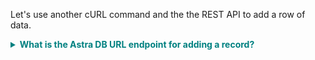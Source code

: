 Let's use another cURL command and the the REST API to add a row of data.

<details>
  <summary style="color:teal"><b>What is the Astra DB URL endpoint for adding a record?</b></summary>
  <hr>
To create the endpoint URL, we start with the same base URL that we used when we created the table, but we append a bit more information.
The remainder of the URL has the form `keyspaces/<keyspace name>/<table name>`.

The complete URL should look something like this.

```
https://$ASTRA_DB_ID-$ASTRA_DB_REGION.apps.astra.datastax.com/api/rest/v2/keyspaces/$ASTRA_DB_KEYSPACE/products
```
  <hr>
</details>

We'll use similar cURL options to those we used when we created the table.
<br>

<details>
  <summary style="color:teal"><b>What is the JSON for the command?</b></summary>
  <hr>
  The JSON looks like this.
  Notice that the JSON contains a name corresponding to the column name in the table, and the value for that column.
```
{
  "id": "e9b6c02d-0604-4bab-a3ea-6a7984654631",
  "productname": "Heavy Lift Arms",
  "description": "Heavy lift arms capable of lifting 1,250 lbs of weight per arm. Sold as a set.",
  "price": "4199.99",
  "created": "2019-01-10T09:48:31.020Z"
}
```
  <hr>
</details>

Here's the command. Give it a try!

```
curl --request POST \
    https://$ASTRA_DB_ID-$ASTRA_DB_REGION.apps.astra.datastax.com/api/rest/v2/keyspaces/$ASTRA_DB_KEYSPACE/products \
    --header 'content-type: application/json' \
    --header "x-cassandra-token: $ASTRA_DB_APPLICATION_TOKEN" \
    --data '{"id": "e9b6c02d-0604-4bab-a3ea-6a7984654631", "productname": "Heavy Lift Arms", "description": "Heavy lift arms capable of lifting 1,250 lbs of weight per arm. Sold as a set.", "price": "4199.99", "created": "2019-01-10T09:48:31.020Z"}' | jq
```{{execute}}

## Wow! We have a record in the table!

